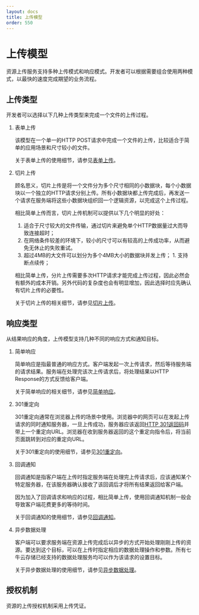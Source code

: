 ```yaml
---
layout: docs
title: 上传模型
order: 550
---
```

<a name="upload-models"></a>
# 上传模型

资源上传服务支持多种上传模式和响应模式。开发者可以根据需要组合使用两种模式，以最快的速度完成期望的业务流程。

<a name="upload-types"></a>
## 上传类型

开发者可以选择以下几种上传类型来完成一个文件的上传过程。

1. 表单上传

	该模型在一个单一的HTTP POST请求中完成一个文件的上传，比较适合于简单的应用场景和尺寸较小的文件。
	
	关于表单上传的使用细节，请参见[表单上传]()。
	
1. 切片上传

	顾名思义，切片上传是将一个文件分为多个尺寸相同的小数据块，每个小数据块以一个独立的HTTP请求分别上传。所有小数据块都上传完成后，再发送一个请求在服务端将这些小数据块组织回一个逻辑资源，以完成这个上传过程。
	
	相比简单上传而言，切片上传机制可以提供以下几个明显的好处：
	
	1. 适合于尺寸较大的文件传输，通过切片来避免单个HTTP数据量过大而导致连接超时；
	1. 在网络条件较差的环境下，较小的尺寸可以有较高的上传成功率，从而避免无休止的失败重试。
	1. 超过4MB的大文件可以划分为多个4MB大小的数据块并发上传；	1. 支持断点续传；
	
	相比简单上传，分片上传需要多次HTTP请求才能完成上传过程，因此必然会有额外的成本开销。另外代码的复杂度也会有明显增加，因此选择时应先确认有切片上传的必要性。
	
	关于切片上传的相关细节，请参见[切片上传]()。
	
<a name="response-types"></a>
## 响应类型	
	
从结果响应的角度，上传模型支持几种不同的响应方式和通知目标。

1. 简单响应

	简单响应是指最普通的响应方式。客户端发起一次上传请求，然后等待服务端的请求结果。服务端在处理完该次上传请求后，将处理结果以HTTP Response的方式反馈给客户端。
	
	关于简单响应的相关细节，请参见[简单响应]()。
	
1. 301重定向

	301重定向通常在浏览器上传的场景中使用。浏览器中的网页可以在发起上传请求的同时通知服务器，一旦上传成功，服务器应该返回[HTTP 301返回码]()并带上一个重定向URL。浏览器在收到服务器返回的这个重定向指令后，将当前页面跳转到对应的重定向URL。
	
	关于301重定向的使用细节，请参见[301重定向]()。
	
1. 回调通知

	回调通知是指客户端在上传时指定服务端在处理完上传请求后，应该通知某个特定服务器，在该服务器确认接收了该回调后才将所有结果返回给客户端。
	
	因为加入了回调请求和响应的过程，相比简单上传，使用回调通知机制一般会导致客户端花费更多的等待时间。
	
	关于回调通知的使用细节，请参见[回调通知]()。
	
1. 异步数据处理

	客户端可以要求服务端在资源上传完成后以异步的方式开始处理刚刚上传的资源。要达到这个目标，可以在上传时指定相应的数据处理操作和参数。所有七牛云存储已经支持的数据处理服务均可以作为该请求的设置目标。
	
	关于异步数据处理的使用细节，请参见[异步数据处理]()。
	
## 授权机制

资源的上传授权机制采用上传凭证。